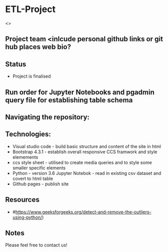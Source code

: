 # ETL-Project

<<Insert quick project overview>>

## Project team <inlcude personal github links or git hub places web bio?

## Status
* Project is finalised

## Run order for Jupyter Notebooks and pgadmin query file for establishing table schema


## Navigating the repository:


## Technologies:
* Visual studio code - build basic structure and content of the site in html 
* Bootstrap 4.3.1 - establish overall responsive CCS framwork and style elemements
* ccs style sheet - utilised to create media queries and to style some smaller specific elements
* Python - version 3.6 Jupyter Notebok - read in existing csv dataset and covert to html table 
* Github pages - publish site



## Resources
* #https://www.geeksforgeeks.org/detect-and-remove-the-outliers-using-python/)

## Notes

  
Please feel free to contact us!
